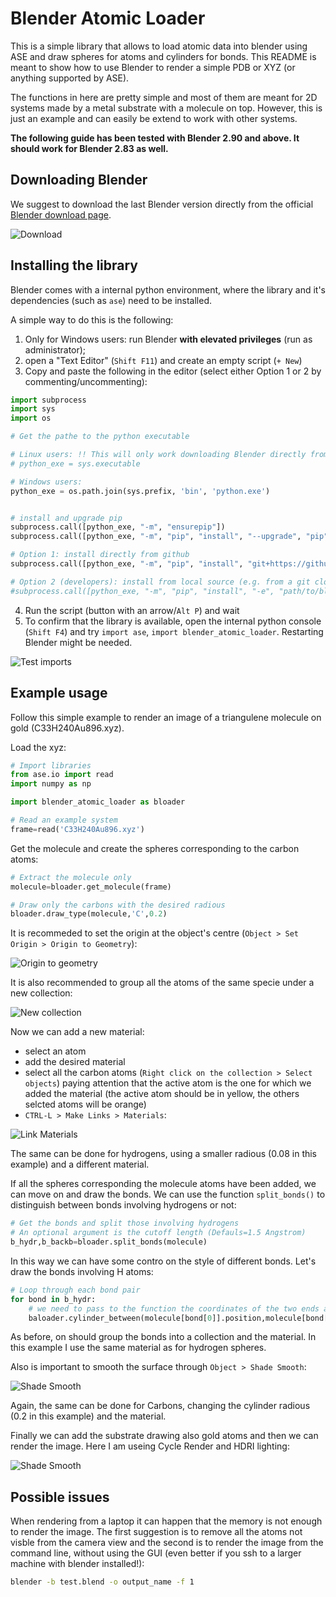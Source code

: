 # Blender Atomic Loader

This is a simple library that allows to load atomic data into blender using ASE and draw spheres for atoms and cylinders for bonds. This README is meant to show how to use Blender to render a simple PDB or XYZ (or anything supported by ASE). 

The functions in here are pretty simple and most of them are meant for 2D systems made by a metal substrate with a molecule on top. However, this is just an example and can easily be extend to work with other systems.

**The following guide has been tested with Blender 2.90 and above. It should work for Blender 2.83 as well.**

## Downloading Blender

We suggest to download the last Blender version directly from the official [Blender download page](https://www.blender.org/download/).

![Download](.imgs_readme/download_blender.png)

## Installing the library

Blender comes with a internal python environment, where the library and it's dependencies (such as `ase`) need to be installed.

A simple way to do this is the following:

1) Only for Windows users: run Blender **with elevated privileges** (run as administrator);
2) open a "Text Editor" (`Shift F11`) and create an empty script (`+ New`)
3) Copy and paste the following in the editor (select either Option 1 or 2 by commenting/uncommenting):

```python
import subprocess
import sys
import os

# Get the pathe to the python executable

# Linux users: !! This will only work downloading Blender directly from the official website !! 
# python_exe = sys.executable

# Windows users: 
python_exe = os.path.join(sys.prefix, 'bin', 'python.exe')


# install and upgrade pip
subprocess.call([python_exe, "-m", "ensurepip"])
subprocess.call([python_exe, "-m", "pip", "install", "--upgrade", "pip"])

# Option 1: install directly from github
subprocess.call([python_exe, "-m", "pip", "install", "git+https://github.com/nanotech-empa/blender-atomic-loader.git#egg=blender-atomic-loader"])

# Option 2 (developers): install from local source (e.g. from a git clone)
#subprocess.call([python_exe, "-m", "pip", "install", "-e", "path/to/blender-atomic-loader"])
```
4) Run the script (button with an arrow/`Alt P`) and wait
5) To confirm that the library is available, open the internal python console (`Shift F4`) and try `import ase`, `import blender_atomic_loader`. Restarting Blender might be needed.

![Test imports](.imgs_readme/test_imports.png)

## Example usage

Follow this simple example to render an image of a triangulene molecule on gold (C33H240Au896.xyz).

Load the xyz:

```python
# Import libraries
from ase.io import read
import numpy as np

import blender_atomic_loader as bloader

# Read an example system
frame=read('C33H240Au896.xyz')
```

Get the molecule and create the spheres corresponding to the carbon atoms:

```python
# Extract the molecule only
molecule=bloader.get_molecule(frame)

# Draw only the carbons with the desired radious
bloader.draw_type(molecule,'C',0.2)
```

It is recommeded to set the origin at the object's centre (`Object > Set Origin > Origin to Geometry`):

![Origin to geometry](.imgs_readme/origin_to_geometry.png)

It is also recommended to group all the atoms of the same specie under a new collection:

![New collection](.imgs_readme/new_collection.png)

Now we can add a new material:

* select an atom
* add the desired material
* select all the carbon atoms (`Right click on the collection > Select objects`) paying attention that the active atom is the one for which we added the material (the active atom should be in yellow, the others selcted atoms will be orange)
* `CTRL-L > Make Links > Materials`:

![Link Materials](.imgs_readme/link_materials.png)

The same can be done for hydrogens, using a smaller radious (0.08 in this example) and a different material.

If all the spheres corresponding the molecule atoms have been added, we can move on and draw the bonds. We can use the function `split_bonds()` to distinguish between bonds involving hydrogens or not:

```python
# Get the bonds and split those involving hydrogens
# An optional argument is the cutoff length (Defauls=1.5 Angstrom) 
b_hydr,b_backb=bloader.split_bonds(molecule)
```

In this way we can have some contro on the style of different bonds. Let's draw the bonds involving H atoms:

```python
# Loop through each bond pair
for bond in b_hydr:
    # we need to pass to the function the coordinates of the two ends and the radious
    baloader.cylinder_between(molecule[bond[0]].position,molecule[bond[1]].position,0.11)
```

As before, on should group the bonds into a collection and the material. In this example I use the same material as for hydrogen spheres.

Also is important to smooth the surface through `Object > Shade Smooth`:

![Shade Smooth](.imgs_readme/shade_smooth.png)

Again, the same can be done for Carbons, changing the cylinder radious (0.2 in this example) and the material.

Finally we can add the substrate drawing also gold atoms and then we can render the image. Here I am useing Cycle Render and HDRI lighting:

![Shade Smooth](.imgs_readme/result.png)

## Possible issues

When rendering from a laptop it can happen that the memory is not enough to render the image. The first suggestion is to remove all the atoms not visble from the camera view and the second is to render the image from the command line, without using the GUI (even better if you ssh to a larger machine with blender installed!):

```bash
blender -b test.blend -o output_name -f 1
```
